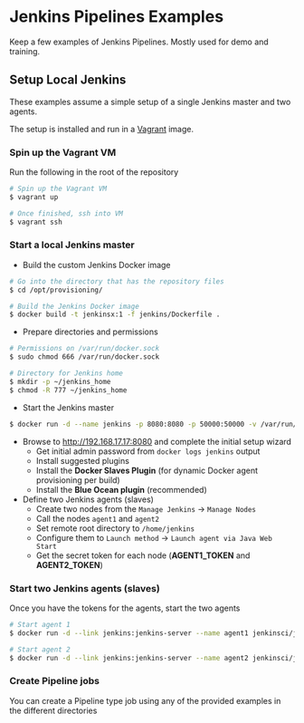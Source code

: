 # Jenkins Pipelines Examples
Keep a few examples of Jenkins Pipelines. Mostly used for demo and training.

## Setup Local Jenkins
These examples assume a simple setup of a single Jenkins master and two agents.

The setup is installed and run in a [Vagrant](https://www.vagrantup.com/) image.

### Spin up the Vagrant VM
Run the following in the root of the repository
```bash
# Spin up the Vagrant VM
$ vagrant up

# Once finished, ssh into VM
$ vagrant ssh
```

### Start a local Jenkins master
- Build the custom Jenkins Docker image
```bash
# Go into the directory that has the repository files
$ cd /opt/provisioning/

# Build the Jenkins Docker image
$ docker build -t jenkinsx:1 -f jenkins/Dockerfile .
```

- Prepare directories and permissions
```bash
# Permissions on /var/run/docker.sock
$ sudo chmod 666 /var/run/docker.sock

# Directory for Jenkins home
$ mkdir -p ~/jenkins_home
$ chmod -R 777 ~/jenkins_home
```

- Start the Jenkins master
```bash
$ docker run -d --name jenkins -p 8080:8080 -p 50000:50000 -v /var/run/docker.sock:/var/run/docker.sock -v ~/jenkins_home:/var/jenkins_home jenkinsx:1
```
- Browse to http://192.168.17.17:8080 and complete the initial setup wizard
  - Get initial admin password from `docker logs jenkins` output
  - Install suggested plugins
  - Install the **Docker Slaves Plugin** (for dynamic Docker agent provisioning per build)
  - Install the **Blue Ocean plugin** (recommended)
- Define two Jenkins agents (slaves)
  - Create two nodes from the `Manage Jenkins` -> `Manage Nodes`
  - Call the nodes `agent1` and `agent2`
  - Set remote root directory to `/home/jenkins`
  - Configure them to `Launch method` -> `Launch agent via Java Web Start`
  - Get the secret token for each node (**AGENT1_TOKEN** and **AGENT2_TOKEN**)

### Start two Jenkins agents (slaves)
Once you have the tokens for the agents, start the two agents
```bash
# Start agent 1
$ docker run -d --link jenkins:jenkins-server --name agent1 jenkinsci/jnlp-slave:3.7-1 -url http://jenkins-server:8080 ${AGENT1_TOKEN} agent1

# Start agent 2
$ docker run -d --link jenkins:jenkins-server --name agent2 jenkinsci/jnlp-slave:3.7-1 -url http://jenkins-server:8080 ${AGENT2_TOKEN} agent2

```

### Create Pipeline jobs
You can create a Pipeline type job using any of the provided examples in the different directories
